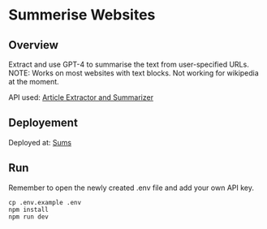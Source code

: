 # Summerise Websites

## Overview

Extract and use GPT-4 to summarise the text from user-specified URLs.
NOTE: Works on most websites with text blocks. Not working for wikipedia at the moment.

API used: [Article Extractor and Summarizer](https://rapidapi.com/restyler/api/article-extractor-and-summarizer)

## Deployement

Deployed at: [Sums](https://deft-kashata-7fb492.netlify.app/)

## Run

Remember to open the newly created .env file and add your own API key.

```
cp .env.example .env
npm install
npm run dev
```
